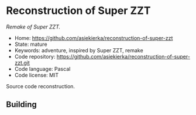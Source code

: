 # Reconstruction of Super ZZT

_Remake of Super ZZT._

- Home: https://github.com/asiekierka/reconstruction-of-super-zzt
- State: mature
- Keywords: adventure, inspired by Super ZZT, remake
- Code repository: https://github.com/asiekierka/reconstruction-of-super-zzt.git
- Code language: Pascal
- Code license: MIT

Source code reconstruction.

## Building
